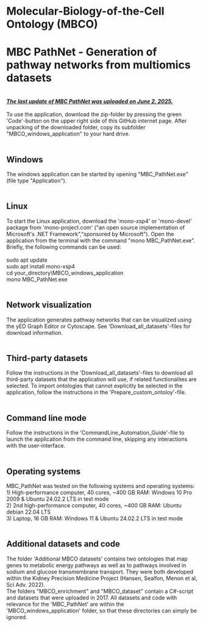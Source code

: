 <h1>Molecular-Biology-of-the-Cell Ontology (MBCO)</h1>
<h1>MBC PathNet - Generation of pathway networks from multiomics datasets</h1>
<br>
<b><i><u>The last update of MBC PathNet was uploaded on June 2, 2025.</u></i></b><br>
<br>
To use the application, download the zip-folder by pressing the green 'Code'-button on the upper right side of this GitHub internet page. After unpacking of the downloaded folder, copy its subfolder "MBCO_windows_application" to your hard drive.<br>
<br>
<h2>Windows</h2>
The windows application can be started by opening "MBC_PathNet.exe" (file type "Application").<br>
<br>
<h2>Linux</h2>
To start the Linux application, download the 'mono-xsp4' or 'mono-devel' package from 'mono-project.com' ("an open source implementation of Microsoft's .NET Framework","sponsored by Microsoft"). Open the application from the terminal with the command "mono MBC_PathNet.exe".<br>
Briefly, the following commands can be used:<br>
<br>
sudo apt update<br>
sudo apt install mono-xsp4<br>
cd your_directory\MBCO_windows_application<br>
mono MBC_PathNet.exe<br>
<br>
<h2>Network visualization</h2>
The application generates pathway networks that can be visualized using the yED Graph Editor or Cytoscape. See 'Download_all_datasets'-files for download information.<br>
<br>
<h2>Third-party datasets</h2>
Follow the instructions in the 'Download_all_datasets'-files to download all third-party datasets that the application will use, if related functionalites are selected. To import ontologies that cannot explicitly be selected in the application, follow the instructions in the 'Prepare_custom_ontoloy'-file.<br>
<br>
<h2>Command line mode</h2>
Follow the instructions in the 'CommandLine_Automation_Guide'-file to launch the application from the command line, skipping any interactions with the user-interface.<br>
<br>
<h2>Operating systems</h2>
MBC_PathNet was tested on the following systems and operating systems:<br>
1)	High-performance computer, 40 cores, ~400 GB RAM: Windows 10 Pro 2009 & Ubuntu 24.02.2 LTS in test mode<br>
2)	2nd high-performance computer, 40 cores, ~400 GB RAM: Ubuntu debian 22.04 LTS<br>
3)	Laptop, 16 GB RAM: Windows 11 & Ubuntu 24.02.2 LTS in test mode<br>
<br>
<h2>Additional datasets and code</h2>
The folder 'Additional MBCO datasets' contains two ontologies that map genes to metabolic energy pathways as well as to pathways involved in sodium and glucose transmembrane transport. They were both developed within the Kidney Precision Medicine Project (Hansen, Sealfon, Menon et al, Sci Adv. 2022).<br>
The folders "MBCO_enrichment" and "MBCO_dataset" contain a C#-script and datasets that were uploaded in 2017. All datasets and code with relevance for the 'MBC_PathNet' are within the 'MBCO_windows_application' folder, so that these directories can simply be ignored.
